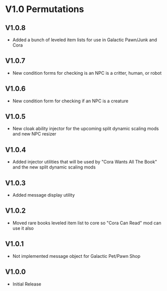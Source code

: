 # V1.0 Permutations

## V1.0.8
* Added a bunch of leveled item lists for use in Galactic Pawn/Junk and Cora

## V1.0.7
* New condition forms for checking is an NPC is a critter, human, or robot

## V1.0.6
* New condition form for checking if an NPC is a creature

## V1.0.5
* New cloak ability injector for the upcoming split dynamic scaling mods and new NPC resizer

## V1.0.4
* Added injector utilities that will be used by "Cora Wants All The Book" and the new split dynamic scaling mods

## V1.0.3
* Added message display utility

## V1.0.2
* Moved rare books leveled item list to core so "Cora Can Read" mod can use it also

## V1.0.1
* Not implemented message object for Galactic Pet/Pawn Shop

## V1.0.0
* Initial Release